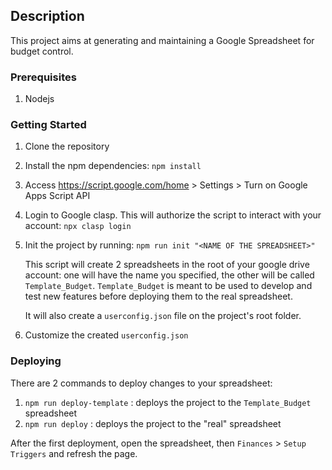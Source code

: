 ## Description

This project aims at generating and maintaining a Google Spreadsheet for budget control.

### Prerequisites

1. Nodejs

### Getting Started

1. Clone the repository
1. Install the npm dependencies: `npm install`
1. Access https://script.google.com/home > Settings > Turn on Google Apps Script API
1. Login to Google clasp. This will authorize the script to interact with your account: `npx clasp login`
1. Init the project by running: `npm run init "<NAME OF THE SPREADSHEET>"`

   This script will create 2 spreadsheets in the root of your google drive account: one will have the name you specified, the other will be called `Template_Budget`. `Template_Budget` is meant to be used to develop and test new features before deploying them to the real spreadsheet.

   It will also create a `userconfig.json` file on the project's root folder.

1. Customize the created `userconfig.json`

### Deploying

There are 2 commands to deploy changes to your spreadsheet:

1. `npm run deploy-template` : deploys the project to the `Template_Budget` spreadsheet
1. `npm run deploy` : deploys the project to the "real" spreadsheet

After the first deployment, open the spreadsheet, then `Finances` > `Setup Triggers` and refresh the page.
